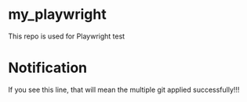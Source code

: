 # my_playwright
This repo is used for Playwright test
# Notification
If you see this line, that will mean the multiple git applied successfully!!!
